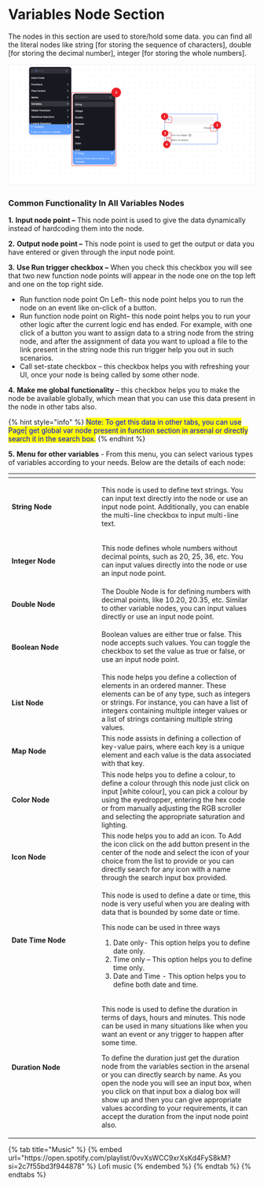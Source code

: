 # Variables Node Section


The nodes in this section are used to store/hold some data. you can find all the literal nodes like string \[for storing the sequence of characters], double \[for storing the decimal number], integer \[for storing the whole numbers].

![](../../.gitbook/assets/variable.png)


### Common Functionality In All Variables Nodes

**1.** **Input node point –** This node point is used to give the data dynamically instead of hardcoding them into the node.

**2.** **Output node point –** This node point is used to get the output or data you have entered or given through the input node point.

**3.** **Use Run trigger checkbox –** When you check this checkbox you will see that two new function node points will appear in the node one on the top left and one on the top right side.

* Run function node point On Left– this node point helps you to run the node on an event like on-click of a button.&#x20;
* &#x20;Run function node point on Right– this node point helps you to run your other logic after the current logic end has ended. For example, with one click of a button you want to assign data to a string node from the string node, and after the assignment of data you want to upload a file to the link present in the string node this run trigger help you out in such scenarios.
* Call set-state checkbox – this checkbox helps you with refreshing your UI, once your node is being called by some other node.

**4.** **Make me global functionality** – this checkbox helps you to make the node be available globally, which mean that you can use this data present in the node in other tabs also.

{% hint style="info" %}
<mark style="color:blue;">Note: To get this data in other tabs, you can use Page| get global var node present in function section in arsenal or directly search it in the search box.</mark>
{% endhint %}

**5.** **Menu for other variables**  - From this menu, you can select various types of variables according to your needs. Below are the details of each node:

<table><thead><tr><th width="169"></th><th></th></tr></thead><tbody><tr><td><strong>String Node</strong></td><td><p>This node is used to define text strings. You can input text directly into the node or use an input node point. Additionally, you can enable the multi-line checkbox to input multi-line text.</p></td></tr><tr><td><h4>Integer Node</h4></td><td><p>This node defines whole numbers without decimal points, such as 20, 25, 36, etc. You can input values directly into the node or use an input node point.</p></td></tr><tr><td><h4>Double Node</h4></td><td>The Double Node is for defining numbers with decimal points, like 10.20, 20.35, etc. Similar to other variable nodes, you can input values directly or use an input node point.</td></tr><tr><td><h4>Boolean Node</h4></td><td><p>Boolean values are either true or false. This node accepts such values. You can toggle the checkbox to set the value as true or false, or use an input node point.</p></td></tr><tr><td><h4>List Node</h4></td><td>This node helps you define a collection of elements in an ordered manner. These elements can be of any type, such as integers or strings. For instance, you can have a list of integers containing multiple integer values or a list of strings containing multiple string values.</td></tr><tr><td><h4>Map Node</h4></td><td>This node assists in defining a collection of key-value pairs, where each key is a unique element and each value is the data associated with that key.</td></tr><tr><td><h4>Color Node</h4></td><td>This node helps you to define a colour, to define a colour through this node just click on input [white colour], you can pick a colour by using the eyedropper, entering the hex code or from manually adjusting the RGB scroller and selecting the appropriate saturation and lighting.</td></tr><tr><td><h4>Icon Node</h4></td><td>This node helps you to add an icon. To Add the icon click on the add button present in the center of the node and select the icon of your choice from the list to provide or you can directly search for any icon with a name through the search input box provided.</td></tr><tr><td><h4>Date Time Node</h4></td><td><p></p><p>This node is used to define a date or time, this node is very useful when you are dealing with data that is bounded by some date or time.</p><p>This node can be used in three ways</p><ol><li>Date only- This option helps you to define date only.</li><li>Time only – This option helps you to define time only.</li><li>Date and Time  - This option helps you to define both date and time.</li></ol></td></tr><tr><td><h4>Duration Node</h4></td><td><p>This node is used to define the duration in terms of days, hours and minutes. This node can be used in many situations like when you want an event or any trigger to happen after some time.</p><p>To define the duration just get the duration node from the variables section in the arsenal or you can directly search by name. As you open the node you will see an input box, when you click on that input box a dialog box will show up and then you can give appropriate values according to your requirements, it can accept the duration from the input node point also.</p></td></tr></tbody></table>


<div class="container">
  {% tab title="Music" %}
  {% embed url="https://open.spotify.com/playlist/0vvXsWCC9xrXsKd4FyS8kM?si=2c7f55bd3f944878" %}
  Lofi music
  {% endembed %}
  {% endtab %}
  {% endtabs %}
</div>